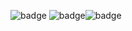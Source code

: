 ![badge](https://img.shields.io/endpoint?url=https://gist.githubusercontent.com/bitbxl/554394d67973a35b66f7b60a24fa0950/raw/frotzer-test.json) ![badge](https://img.shields.io/endpoint?url=https://gist.githubusercontent.com/bitbxl/554394d67973a35b66f7b60a24fa0950/raw/frotzer-build.json)![badge](https://img.shields.io/endpoint?url=https://gist.githubusercontent.com/bitbxl/554394d67973a35b66f7b60a24fa0950/raw/frotzer-coverage.json)
